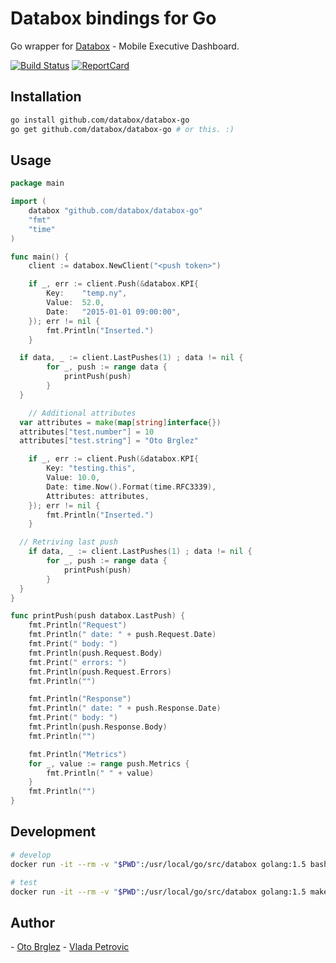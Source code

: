 # Databox bindings for Go

Go wrapper for [Databox](http://databox.com) - Mobile Executive Dashboard.

[![Build Status][BuildStatus-Image]][BuildStatus-Url]
[![ReportCard][ReportCard-Image]][ReportCard-Url]

## Installation

```bash
go install github.com/databox/databox-go
go get github.com/databox/databox-go # or this. :)
```

## Usage
```go
package main

import (
	databox "github.com/databox/databox-go"
	"fmt"
	"time"
)

func main() {
    client := databox.NewClient("<push token>")

	if _, err := client.Push(&databox.KPI{
		Key:	"temp.ny",
		Value: 	52.0,
		Date: 	"2015-01-01 09:00:00",
	}); err != nil {
		fmt.Println("Inserted.")
	}

  if data, _ := client.LastPushes(1) ; data != nil {
		for _, push := range data {
			printPush(push)
		}
  }

	// Additional attributes
  var attributes = make(map[string]interface{})
  attributes["test.number"] = 10
  attributes["test.string"] = "Oto Brglez"

	if _, err := client.Push(&databox.KPI{
		Key: "testing.this",
		Value: 10.0,
		Date: time.Now().Format(time.RFC3339),
		Attributes: attributes,
	}); err != nil {
		fmt.Println("Inserted.")
	}

  // Retriving last push
	if data, _ := client.LastPushes(1) ; data != nil {
		for _, push := range data {
			printPush(push)
		}
  }
}

func printPush(push databox.LastPush) {
	fmt.Println("Request")
	fmt.Println(" date: " + push.Request.Date)
	fmt.Print(" body: ")
	fmt.Println(push.Request.Body)
	fmt.Print(" errors: ")
	fmt.Println(push.Request.Errors)
	fmt.Println("")

	fmt.Println("Response")
	fmt.Println(" date: " + push.Response.Date)
	fmt.Print(" body: ")
	fmt.Println(push.Response.Body)
	fmt.Println("")

	fmt.Println("Metrics")
	for _, value := range push.Metrics {
		fmt.Println(" " + value)
	}
	fmt.Println("")
}

```

## Development


```bash
# develop
docker run -it --rm -v "$PWD":/usr/local/go/src/databox golang:1.5 bash

# test
docker run -it --rm -v "$PWD":/usr/local/go/src/databox golang:1.5 make
```

## Author
- [Oto Brglez](https://github.com/otobrglez)
- [Vlada Petrovic](https://github.com/vladapetrovic)

[BuildStatus-Url]: https://travis-ci.org/databox/databox-go
[BuildStatus-Image]: https://travis-ci.org/databox/databox-go.svg                     
[ReportCard-Url]: http://goreportcard.com/report/databox/databox-go
[ReportCard-Image]: http://goreportcard.com/badge/databox/databox-go
